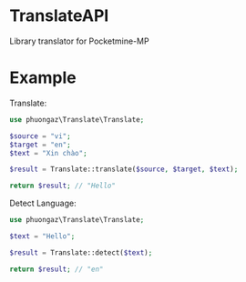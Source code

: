 # TranslateAPI
Library translator for Pocketmine-MP

# Example

Translate: 
```php
use phuongaz\Translate\Translate;

$source = "vi";
$target = "en";
$text = "Xin chào";

$result = Translate::translate($source, $target, $text);

return $result; // "Hello"
```
Detect Language:

```php
use phuongaz\Translate\Translate;

$text = "Hello";

$result = Translate::detect($text);

return $result; // "en"
```
